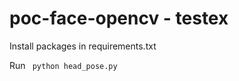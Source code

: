 # poc-face-opencv - testex

Install packages in requirements.txt

Run <code> python head_pose.py </code>
